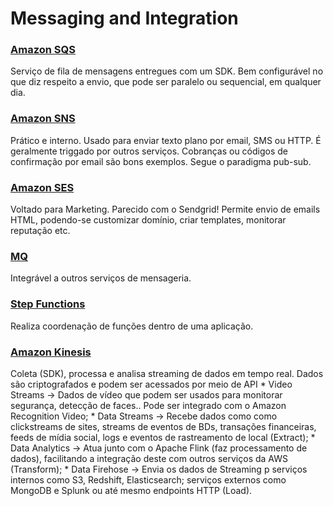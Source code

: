 #  Messaging and Integration

### [Amazon SQS](https://aws.amazon.com/sqs/faqs/)
Serviço de fila de mensagens entregues com um SDK. Bem configurável no que diz respeito a envio, que pode ser paralelo ou sequencial, em qualquer dia.

### [Amazon SNS](https://aws.amazon.com/sns/faqs/)
Prático e interno. Usado para enviar texto plano por email, SMS ou HTTP. É geralmente triggado por outros serviços. Cobranças ou códigos de confirmação por email são bons exemplos. Segue o paradigma pub-sub.

### [Amazon SES](https://aws.amazon.com/ses/faqs/)
Voltado para Marketing. Parecido com o Sendgrid! Permite envio de emails HTML, podendo-se customizar domínio, criar templates, monitorar reputação etc.

### [MQ](https://aws.amazon.com/amazon-mq/features/#FAQs)
Integrável a outros serviços de mensageria.

### [Step Functions](https://aws.amazon.com/step-functions/faqs/)
Realiza coordenação de funções dentro de uma aplicação.

### [Amazon Kinesis](https://aws.amazon.com/kinesis/streams/faqs/)
Coleta (SDK), processa e analisa streaming de dados em tempo real. Dados são criptografados e podem ser acessados por meio de API
	* Video Streams -> Dados de vídeo que podem ser usados para monitorar segurança, detecção de faces.. Pode ser integrado com o Amazon Recognition Video;
	* Data Streams -> Recebe dados como como clickstreams de sites, streams de eventos de BDs, transações financeiras, feeds de mídia social, logs e eventos de rastreamento de local (Extract);
	* Data Analytics -> Atua junto com o Apache Flink (faz processamento de dados), facilitando a integração deste com outros serviços da AWS (Transform);
	* Data Firehose -> Envia os dados de Streaming p serviços internos como S3, Redshift, Elasticsearch; serviços externos como MongoDB e Splunk ou até mesmo endpoints HTTP (Load).
